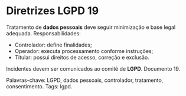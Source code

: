# Diretrizes LGPD 19

Tratamento de **dados pessoais** deve seguir minimização e base legal adequada.
Responsabilidades:
- Controlador: define finalidades;
- Operador: executa processamento conforme instruções;
- Titular: possui direitos de acesso, correção e exclusão.

Incidentes devem ser comunicados ao comitê de **LGPD**. Documento 19.

Palavras-chave: LGPD, dados pessoais, controlador, tratamento, consentimento.
Tags: lgpd.
